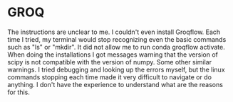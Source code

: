 # GROQ

The instructions are unclear to me. I couldn't even install Groqflow. Each time I tried, my terminal would stop recognizing
even the basic commands such as "ls" or "mkdir". It did not allow me to run conda groqflow activate. When doing the installations
I got messages warning that the version of scipy is not compatible with the version of numpy. Some other similar warnings. I tried debugging and looking up
the errors myself, but the linux commands stopping each time made it very difficult to navigate or do anything. I don't have the experience to understand what are
the reasons for this.
